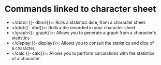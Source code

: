 # Commands linked to character sheet

- </dbroll:{{- dbroll}}>: Rolls a statistics dice, from a character sheet.
- </dbd:{{- dbd}}>: Rolls a die recorded in your character sheet.
- </graph:{{- graph}}>: Allows you to generate a graph from a character's statistics.
- </display:{{- display}}>: Allows you to consult the statistics and dice of a character.
- </calc:{{- calc}}>: Allows you to perform calculations with the statistics of a character.